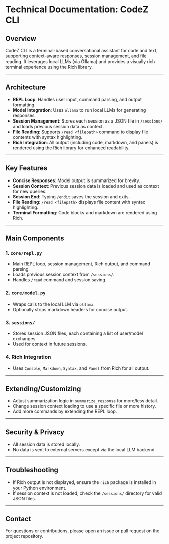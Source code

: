 # Technical Documentation: CodeZ CLI

## Overview
CodeZ CLI is a terminal-based conversational assistant for code and text, supporting context-aware responses, session management, and file reading. It leverages local LLMs (via Ollama) and provides a visually rich terminal experience using the Rich library.

---

## Architecture

- **REPL Loop**: Handles user input, command parsing, and output formatting.
- **Model Integration**: Uses `ollama` to run local LLMs for generating responses.
- **Session Management**: Stores each session as a JSON file in `/sessions/` and loads previous session data as context.
- **File Reading**: Supports `/read <filepath>` command to display file contents with syntax highlighting.
- **Rich Integration**: All output (including code, markdown, and panels) is rendered using the Rich library for enhanced readability.

---

## Key Features

- **Concise Responses**: Model output is summarized for brevity.
- **Session Context**: Previous session data is loaded and used as context for new queries.
- **Session End**: Typing `/endit` saves the session and exits.
- **File Reading**: `/read <filepath>` displays file content with syntax highlighting.
- **Terminal Formatting**: Code blocks and markdown are rendered using Rich.

---

## Main Components

### 1. `core/repl.py`
- Main REPL loop, session management, Rich output, and command parsing.
- Loads previous session context from `/sessions/`.
- Handles `/read` command and session saving.

### 2. `core/model.py`
- Wraps calls to the local LLM via `ollama`.
- Optionally strips markdown headers for concise output.

### 3. `sessions/`
- Stores session JSON files, each containing a list of user/model exchanges.
- Used for context in future sessions.

### 4. Rich Integration
- Uses `Console`, `Markdown`, `Syntax`, and `Panel` from Rich for all output.

---

## Extending/Customizing
- Adjust summarization logic in `summarize_response` for more/less detail.
- Change session context loading to use a specific file or more history.
- Add more commands by extending the REPL loop.

---

## Security & Privacy
- All session data is stored locally.
- No data is sent to external servers except via the local LLM backend.

---

## Troubleshooting
- If Rich output is not displayed, ensure the `rich` package is installed in your Python environment.
- If session context is not loaded, check the `/sessions/` directory for valid JSON files.

---

## Contact
For questions or contributions, please open an issue or pull request on the project repository.
